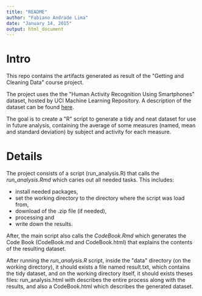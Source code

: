 ```yaml
---
title: "README"
author: "Fabiano Andrade Lima"
date: "January 14, 2015"
output: html_document
---
```


# Intro

This repo contains the artifacts generated as result of the "Getting and Cleaning Data" course project.

The project uses the the "Human Activity Recognition Using Smartphones" dataset, hosted by  UCI Machine Learning Repository. A description of the dataset can be found [here](http://archive.ics.uci.edu/ml/datasets/Human+Activity+Recognition+Using+Smartphones#).

The goal is to create a "R" script to generate a tidy and neat dataset for use in future analysis, containing the average of some measures (named, mean and standard deviation) by subject and activity for each measure.

# Details

The project consists of a script (run_analysis.R) that calls the *run_analysis.Rmd* which caries out all needed tasks. This includes:

* install needed packages, 
* set the working directory to the directory where the script was load from,  
* download of the .zip file (if needed), 
* processing and 
* write down the results. 

After, the main script  also calls the *CodeBook.Rmd* which generates the Code Book (CodeBook.md and CodeBook.html) that explains the contents of the resulting dataset.

After running the *run_analysis.R* script, inside the "data" directory (on the working directory), it should exists a file named  result.txt, which contains the tidy dataset, and on the working directory itself, it should exists theses files: run_analysis.html with describes the entire process along with the results, and also a CodeBook.html which describes the generated dataset.
